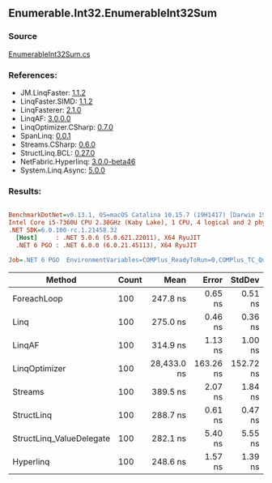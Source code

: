 ﻿## Enumerable.Int32.EnumerableInt32Sum

### Source
[EnumerableInt32Sum.cs](../LinqBenchmarks/Enumerable/Int32/EnumerableInt32Sum.cs)

### References:
- JM.LinqFaster: [1.1.2](https://www.nuget.org/packages/JM.LinqFaster/1.1.2)
- LinqFaster.SIMD: [1.1.2](https://www.nuget.org/packages/LinqFaster.SIMD/1.0.3)
- LinqFasterer: [2.1.0](https://www.nuget.org/packages/LinqFasterer/2.1.0)
- LinqAF: [3.0.0.0](https://www.nuget.org/packages/LinqAF/3.0.0.0)
- LinqOptimizer.CSharp: [0.7.0](https://www.nuget.org/packages/LinqOptimizer.CSharp/0.7.0)
- SpanLinq: [0.0.1](https://www.nuget.org/packages/SpanLinq/0.0.1)
- Streams.CSharp: [0.6.0](https://www.nuget.org/packages/Streams.CSharp/0.6.0)
- StructLinq.BCL: [0.27.0](https://www.nuget.org/packages/StructLinq/0.27.0)
- NetFabric.Hyperlinq: [3.0.0-beta46](https://www.nuget.org/packages/NetFabric.Hyperlinq/3.0.0-beta46)
- System.Linq.Async: [5.0.0](https://www.nuget.org/packages/System.Linq.Async/5.0.0)

### Results:
``` ini

BenchmarkDotNet=v0.13.1, OS=macOS Catalina 10.15.7 (19H1417) [Darwin 19.6.0]
Intel Core i5-7360U CPU 2.30GHz (Kaby Lake), 1 CPU, 4 logical and 2 physical cores
.NET SDK=6.0.100-rc.1.21458.32
  [Host]     : .NET 5.0.6 (5.0.621.22011), X64 RyuJIT
  .NET 6 PGO : .NET 6.0.0 (6.0.21.45113), X64 RyuJIT

Job=.NET 6 PGO  EnvironmentVariables=COMPlus_ReadyToRun=0,COMPlus_TC_QuickJitForLoops=1,COMPlus_TieredPGO=1  Runtime=.NET 6.0  

```
|                   Method | Count |        Mean |     Error |    StdDev |          Ratio | RatioSD |  Gen 0 | Allocated |
|------------------------- |------ |------------:|----------:|----------:|---------------:|--------:|-------:|----------:|
|              ForeachLoop |   100 |    247.8 ns |   0.65 ns |   0.51 ns |       baseline |         | 0.0191 |      40 B |
|                     Linq |   100 |    275.0 ns |   0.46 ns |   0.36 ns |   1.11x slower |   0.00x | 0.0191 |      40 B |
|                   LinqAF |   100 |    314.9 ns |   1.13 ns |   1.00 ns |   1.27x slower |   0.00x | 0.0191 |      40 B |
|            LinqOptimizer |   100 | 28,433.0 ns | 163.26 ns | 152.72 ns | 114.78x slower |   0.67x | 8.2397 |  17,274 B |
|                  Streams |   100 |    389.5 ns |   2.07 ns |   1.84 ns |   1.57x slower |   0.01x | 0.1183 |     248 B |
|               StructLinq |   100 |    288.7 ns |   0.61 ns |   0.47 ns |   1.17x slower |   0.00x | 0.0305 |      64 B |
| StructLinq_ValueDelegate |   100 |    282.1 ns |   5.40 ns |   5.55 ns |   1.14x slower |   0.02x | 0.0191 |      40 B |
|                Hyperlinq |   100 |    248.6 ns |   1.57 ns |   1.39 ns |   1.00x slower |   0.01x | 0.0191 |      40 B |
